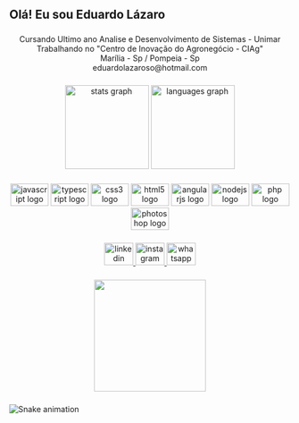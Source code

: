 <h2 align="left">Olá! Eu sou Eduardo Lázaro</h2>

###
<p align="center">Cursando Ultimo ano Analise e Desenvolvimento de Sistemas - Unimar<br>Trabalhando no "Centro de Inovação do Agronegócio - CIAg"<br>Marília - Sp / Pompeia - Sp<br>eduardolazaroso@hotmail.com</p>

###
<div align="center">
  <img src="https://github-readme-stats.vercel.app/api?hide_title=false&hide_rank=true&show_icons=true&include_all_commits=true&count_private=true&disable_animations=false&theme=gruvbox&locale=pt-br&hide_border=false&username=EduardoLazaroo" height="150" alt="stats graph"  />
  <img src="https://github-readme-stats.vercel.app/api/top-langs?locale=pt-br&hide_title=false&layout=compact&card_width=320&langs_count=6&theme=gruvbox&hide_border=false&username=EduardoLazaroo" height="150" alt="languages graph"  />
</div>

###
<div align="center">
  <img src="https://cdn.jsdelivr.net/gh/devicons/devicon/icons/javascript/javascript-original.svg" height="40" width="68" alt="javascript logo"  />
  <img src="https://cdn.jsdelivr.net/gh/devicons/devicon/icons/typescript/typescript-original.svg" height="40" width="68" alt="typescript logo"  />
  <img src="https://cdn.jsdelivr.net/gh/devicons/devicon/icons/css3/css3-original.svg" height="40" width="68" alt="css3 logo"  />
  <img src="https://cdn.jsdelivr.net/gh/devicons/devicon/icons/html5/html5-original.svg" height="40" width="68" alt="html5 logo"  />
  <img src="https://cdn.jsdelivr.net/gh/devicons/devicon/icons/angularjs/angularjs-plain.svg" height="40" width="68" alt="angularjs logo"  />
  <img src="https://cdn.jsdelivr.net/gh/devicons/devicon/icons/nodejs/nodejs-original.svg" height="40" width="68" alt="nodejs logo"  />
  <img src="https://cdn.jsdelivr.net/gh/devicons/devicon/icons/php/php-plain.svg" height="40" width="68" alt="php logo"  />
  <img src="https://cdn.jsdelivr.net/gh/devicons/devicon/icons/photoshop/photoshop-line.svg" height="40" width="68" alt="photoshop logo"  />
</div>

###
<div align="center">
  <a href="https://www.linkedin.com/in/eduardo-lazaro666/" target="_blank">
    <img src="https://raw.githubusercontent.com/maurodesouza/profile-readme-generator/master/src/assets/icons/social/linkedin/default.svg" width="52" height="40" alt="linkedin logo"  />
  </a>
  <a href="https://www.instagram.com/eduardo.lazaro.666/" target="_blank">
    <img src="https://raw.githubusercontent.com/maurodesouza/profile-readme-generator/master/src/assets/icons/social/instagram/default.svg" width="52" height="40" alt="instagram logo"  />
  </a>
  <a href="https://contate.me/eduardo_lazaro" target="_blank">
    <img src="https://raw.githubusercontent.com/maurodesouza/profile-readme-generator/master/src/assets/icons/social/whatsapp/default.svg" width="52" height="40" alt="whatsapp logo"  />
  </a>
</div>

###
<div align="center">
  <img height="200" src="http://clubedosgeeks.com.br/wp-content/uploads/2016/01/dormrm.gif"  />
</div>

###
<img href="https://github.com/EduardoLazaroo/EduardoLazaroo/blob/output/snake.svg" alt="Snake animation" />

###
